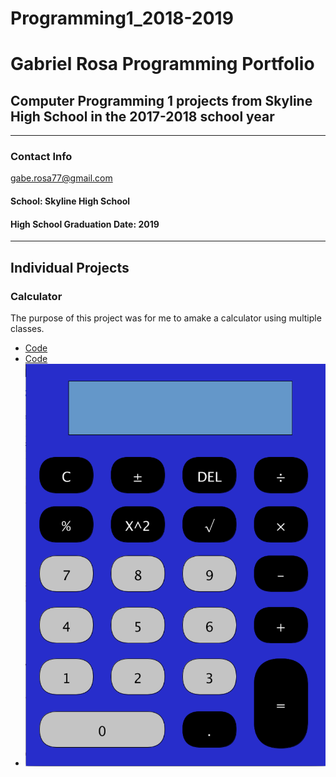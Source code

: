 # Programming1_2018-2019

# Gabriel Rosa Programming Portfolio

## Computer Programming 1 projects from Skyline High School in the 2017-2018 school year

---

### **Contact Info**

gabe.rosa77@gmail.com

#### School: Skyline High School

#### High School Graduation Date: 2019

---

## Individual Projects

### Calculator

The purpose of this project was for me to amake a calculator using multiple classes.

+ [Code](https://github.com/gabero/Programming1_2018-2019/blob/master/Calculator/Calc)
+ [Code](https://github.com/gabero/Programming1_2018-2019/blob/master/Calculator/button)
+ ![Calculator Image](https://github.com/gabero/Programming1_2018-2019/blob/master/Calculator/newcalc.png "Example of Runing Program")
